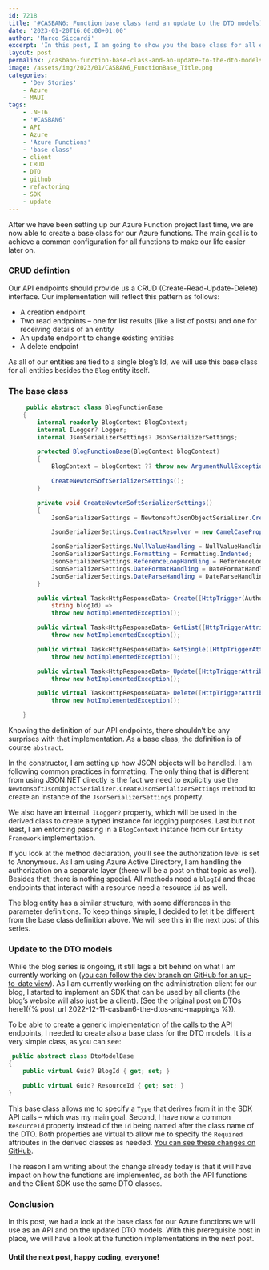 ```yaml
---
id: 7218
title: '#CASBAN6: Function base class (and an update to the DTO models)'
date: '2023-01-20T16:00:00+01:00'
author: 'Marco Siccardi'
excerpt: 'In this post, I am going to show you the base class for all entity functions (except for the Blog entity). Additionally, I remark some changes to the DTO models that were occurring as development advanced.'
layout: post
permalink: /casban6-function-base-class-and-an-update-to-the-dto-models/
image: /assets/img/2023/01/CASBAN6_FunctionBase_Title.png
categories:
    - 'Dev Stories'
    - Azure
    - MAUI
tags:
    - .NET6
    - '#CASBAN6'
    - API
    - Azure
    - 'Azure Functions'
    - 'base class'
    - client
    - CRUD
    - DTO
    - github
    - refactoring
    - SDK
    - update
---
```


After we have been setting up our Azure Function project last time, we are now able to create a base class for our Azure functions. The main goal is to achieve a common configuration for all functions to make our life easier later on.

### CRUD defintion

Our API endpoints should provide us a CRUD (Create-Read-Update-Delete) interface. Our implementation will reflect this pattern as follows:

- A creation endpoint
- Two read endpoints – one for list results (like a list of posts) and one for receiving details of an entity
- An update endpoint to change existing entities
- A delete endpoint

As all of our entities are tied to a single blog’s Id, we will use this base class for all entities besides the `Blog` entity itself.

### The base class

``` csharp
     public abstract class BlogFunctionBase
    {
        internal readonly BlogContext BlogContext;
        internal ILogger? Logger;
        internal JsonSerializerSettings? JsonSerializerSettings;

        protected BlogFunctionBase(BlogContext blogContext)
        {
            BlogContext = blogContext ?? throw new ArgumentNullException(nameof(blogContext));

            CreateNewtonSoftSerializerSettings();
        }

        private void CreateNewtonSoftSerializerSettings()
        {
            JsonSerializerSettings = NewtonsoftJsonObjectSerializer.CreateJsonSerializerSettings();

            JsonSerializerSettings.ContractResolver = new CamelCasePropertyNamesContractResolver();

            JsonSerializerSettings.NullValueHandling = NullValueHandling.Ignore;
            JsonSerializerSettings.Formatting = Formatting.Indented;
            JsonSerializerSettings.ReferenceLoopHandling = ReferenceLoopHandling.Ignore;
            JsonSerializerSettings.DateFormatHandling = DateFormatHandling.IsoDateFormat;
            JsonSerializerSettings.DateParseHandling = DateParseHandling.DateTimeOffset;
        }

        public virtual Task<HttpResponseData> Create([HttpTrigger(AuthorizationLevel.Anonymous, "post", Route = null)] HttpRequestData req,
            string blogId) =>
            throw new NotImplementedException();

        public virtual Task<HttpResponseData> GetList([HttpTriggerAttribute(AuthorizationLevel.Anonymous, "get", Route = null)] HttpRequestData req, string blogId) =>
            throw new NotImplementedException();

        public virtual Task<HttpResponseData> GetSingle([HttpTriggerAttribute(AuthorizationLevel.Anonymous, "get", Route = null)] HttpRequestData req, string blogId, string id) =>
            throw new NotImplementedException();

        public virtual Task<HttpResponseData> Update([HttpTriggerAttribute(AuthorizationLevel.Anonymous, "put", Route = null)] HttpRequestData req, string blogId, string id) =>
            throw new NotImplementedException();

        public virtual Task<HttpResponseData> Delete([HttpTriggerAttribute(AuthorizationLevel.Anonymous, "delete", Route = null)] HttpRequestData req, string blogId, string id) =>
            throw new NotImplementedException();

    }
```
 
Knowing the definition of our API endpoints, there shouldn’t be any surprises with that implementation. As a base class, the definition is of course `abstract`.

In the constructor, I am setting up how JSON objects will be handled. I am following common practices in formatting. The only thing that is different from using JSON.NET directly is the fact we need to explicitly use the `NewtonsoftJsonObjectSerializer.CreateJsonSerializerSettings` method to create an instance of the `JsonSerializerSettings` property.

We also have an internal` ILogger?` property, which will be used in the derived class to create a typed instance for logging purposes. Last but not least, I am enforcing passing in a `BlogContext` instance from our `Entity Framework` implementation.

If you look at the method declaration, you’ll see the authorization level is set to Anonymous. As I am using Azure Active Directory, I am handling the authorization on a separate layer (there will be a post on that topic as well). Besides that, there is nothing special. All methods need a `blogId` and those endpoints that interact with a resource need a resource `id` as well.

The blog entity has a similar structure, with some differences in the parameter definitions. To keep things simple, I decided to let it be different from the base class definition above. We will see this in the next post of this series.

### Update to the DTO models

While the blog series is ongoing, it still lags a bit behind on what I am currently working on ([you can follow the dev branch on GitHub for an up-to-date view](https://github.com/MSiccDev/ServerlessBlog/tree/dev)). As I am currently working on the administration client for our blog, I started to implement an SDK that can be used by all clients (the blog’s website will also just be a client). [See the original post on DTOs here]({% post_url 2022-12-11-casban6-the-dtos-and-mappings %}).

To be able to create a generic implementation of the calls to the API endpoints, I needed to create also a base class for the DTO models. It is a very simple class, as you can see:

``` csharp
 public abstract class DtoModelBase
{
    public virtual Guid? BlogId { get; set; }

    public virtual Guid? ResourceId { get; set; }
}
```
 
This base class allows me to specify a `Type` that derives from it in the SDK API calls – which was my main goal. Second, I have now a common `ResourceId` property instead of the `Id` being named after the class name of the DTO. Both properties are virtual to allow me to specify the `Required` attributes in the derived classes as needed. [You can see these changes on GitHub](https://github.com/MSiccDev/ServerlessBlog/blob/dev/src/DtoModel/DtoModelBase.cs).

The reason I am writing about the change already today is that it will have impact on how the functions are implemented, as both the API functions and the Client SDK use the same DTO classes.

### Conclusion

In this post, we had a look at the base class for our Azure functions we will use as an API and on the updated DTO models. With this prerequisite post in place, we will have a look at the function implementations in the next post.

#### Until the next post, happy coding, everyone!